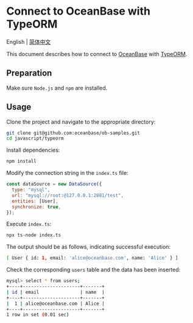 # Connect to OceanBase with TypeORM

English | [简体中文](README-CN.md)

This document describes how to connect to [OceanBase](https://www.oceanbase.com) with [TypeORM](https://typeorm.io).

## Preparation

Make sure `Node.js` and `npm` are installed.

## Usage

Clone the project and navigate to the appropriate directory:

```bash
git clone git@github.com:oceanbase/ob-samples.git
cd javascript/typeorm
```

Install dependencies:

```bash
npm install
```

Modify the connection string in the `index.ts` file:

```javascript
const dataSource = new DataSource({
  type: "mysql",
  url: "mysql://root:@127.0.0.1:2881/test",
  entities: [User],
  synchronize: true,
});
```

Execute `index.ts`:

```bash
npx ts-node index.ts
```

The output should be as follows, indicating successful execution:

```bash
[ User { id: 1, email: 'alice@oceanbase.com', name: 'Alice' } ]
```

Check the corresponding `users` table and the data has been inserted:

```bash
mysql> select * from users;
+----+---------------------+-------+
| id | email               | name  |
+----+---------------------+-------+
|  1 | alice@oceanbase.com | Alice |
+----+---------------------+-------+
1 row in set (0.01 sec)
```
